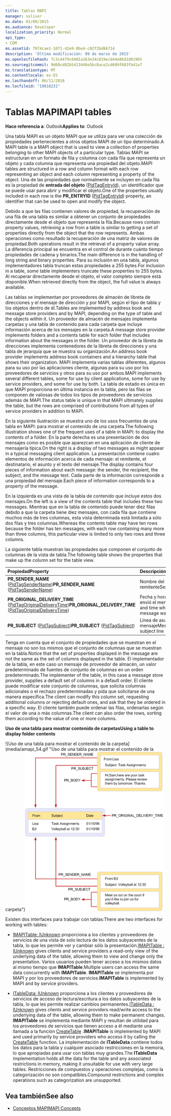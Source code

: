 ```yaml
---
title: Tablas MAPI
manager: soliver
ms.date: 03/09/2015
ms.audience: Developer
localization_priority: Normal
api_type:
- COM
ms.assetid: 7974cae1-10f1-42e9-8be4-c02f2bd86714
description: 'Última modificación: 09 de marzo de 2015'
ms.openlocfilehash: 7c3c4479cd401a163e34c819ecd44e86d1d01965
ms.sourcegitcommit: 9d60cd82b5413446e5bc8ace2cd689f683fb41a7
ms.translationtype: MT
ms.contentlocale: es-ES
ms.lasthandoff: 06/11/2018
ms.locfileid: "19818231"
---
```

# <a name="mapi-tables"></a><span data-ttu-id="88ab5-103">Tablas MAPI</span><span class="sxs-lookup"><span data-stu-id="88ab5-103">MAPI tables</span></span>
  
<span data-ttu-id="88ab5-104">**Hace referencia a**: Outlook</span><span class="sxs-lookup"><span data-stu-id="88ab5-104">**Applies to**: Outlook</span></span> 
  
<span data-ttu-id="88ab5-105">Una tabla MAPI es un objeto MAPI que se utiliza para ver una colección de propiedades pertenecientes a otros objetos MAPI de un tipo determinado.</span><span class="sxs-lookup"><span data-stu-id="88ab5-105">A MAPI table is a MAPI object that is used to view a collection of properties belonging to other MAPI objects of a particular type.</span></span> <span data-ttu-id="88ab5-106">Tablas MAPI se estructuran en un formato de fila y columna con cada fila que representa un objeto y cada columna que representa una propiedad del objeto.</span><span class="sxs-lookup"><span data-stu-id="88ab5-106">MAPI tables are structured in a row and column format with each row representing an object and each column representing a property of the object.</span></span> <span data-ttu-id="88ab5-107">Una de las propiedades que normalmente se incluyen en cada fila es la propiedad de **entrada del objeto** ([PidTagEntryId](pidtagentryid-canonical-property.md)), un identificador que se puede usar para abrir y modificar el objeto.</span><span class="sxs-lookup"><span data-stu-id="88ab5-107">One of the properties usually included in each row is the **PR_ENTRYID** ([PidTagEntryId](pidtagentryid-canonical-property.md)) property, an identifier that can be used to open and modify the object.</span></span> 
  
<span data-ttu-id="88ab5-108">Debido a que las filas contienen valores de propiedad, la recuperación de una fila de una tabla es similar a obtener un conjunto de propiedades directamente desde el objeto que representa la fila.</span><span class="sxs-lookup"><span data-stu-id="88ab5-108">Because rows contain property values, retrieving a row from a table is similar to getting a set of properties directly from the object that the row represents.</span></span> <span data-ttu-id="88ab5-109">Ambas operaciones como resultado la recuperación de una matriz de valores de propiedad.</span><span class="sxs-lookup"><span data-stu-id="88ab5-109">Both operations result in the retrieval of a property value array.</span></span> <span data-ttu-id="88ab5-110">La diferencia principal se encuentra en el control de durante cuánto tiempo propiedades de cadena y binarios.</span><span class="sxs-lookup"><span data-stu-id="88ab5-110">The main difference is in the handling of long string and binary properties.</span></span> <span data-ttu-id="88ab5-111">Para su inclusión en una tabla, algunos implementadores tabla truncan estas propiedades a 255 bytes.</span><span class="sxs-lookup"><span data-stu-id="88ab5-111">For inclusion in a table, some table implementers truncate these properties to 255 bytes.</span></span> <span data-ttu-id="88ab5-112">Al recuperar directamente desde el objeto, el valor completo siempre está disponible.</span><span class="sxs-lookup"><span data-stu-id="88ab5-112">When retrieved directly from the object, the full value is always available.</span></span>
  
<span data-ttu-id="88ab5-113">Las tablas se implementan por proveedores de almacén de libreta de direcciones y el mensaje de dirección y por MAPI, según el tipo de tabla y los objetos dentro de él.</span><span class="sxs-lookup"><span data-stu-id="88ab5-113">Tables are implemented by address book and message store providers and by MAPI, depending on the type of table and the objects within it.</span></span> <span data-ttu-id="88ab5-114">Un proveedor de almacén de mensajes implementa carpetas y una tabla de contenido para cada carpeta que incluye información acerca de los mensajes en la carpeta.</span><span class="sxs-lookup"><span data-stu-id="88ab5-114">A message store provider implements folders and a contents table for each folder that includes information about the messages in the folder.</span></span> <span data-ttu-id="88ab5-115">Un proveedor de la libreta de direcciones implementa contenedores de la libreta de direcciones y una tabla de jerarquía que se muestra su organización.</span><span class="sxs-lookup"><span data-stu-id="88ab5-115">An address book provider implements address book containers and a hierarchy table that shows their organization.</span></span> <span data-ttu-id="88ab5-116">MAPI implementa varias tablas diferentes, algunos para su uso por las aplicaciones cliente, algunas para su uso por los proveedores de servicios y otros para su uso por ambos.</span><span class="sxs-lookup"><span data-stu-id="88ab5-116">MAPI implements several different tables, some for use by client applications, some for use by service providers, and some for use by both.</span></span> <span data-ttu-id="88ab5-117">La tabla de estado es única en que MAPI proporciona en última instancia en la tabla, pero las filas se componen de valiosas de todos los tipos de proveedores de servicios además de MAPI.</span><span class="sxs-lookup"><span data-stu-id="88ab5-117">The status table is unique in that MAPI ultimately supplies the table, but the rows are comprised of contributions from all types of service providers in addition to MAPI.</span></span> 
  
<span data-ttu-id="88ab5-118">En la siguiente ilustración se muestra uno de los usos frecuentes de una tabla en MAPI: para mostrar el contenido de una carpeta.</span><span class="sxs-lookup"><span data-stu-id="88ab5-118">The following illustration shows one of the frequent uses of a table in MAPI: to display the contents of a folder.</span></span> <span data-ttu-id="88ab5-119">En la parte derecha es una presentación de dos mensajes como es posible que aparezcan en una aplicación de cliente de mensajería típica.</span><span class="sxs-lookup"><span data-stu-id="88ab5-119">On the right is a display of two messages as might appear in a typical messaging client application.</span></span> <span data-ttu-id="88ab5-120">La presentación contiene cuatro elementos de información acerca de cada mensaje: el remitente, el destinatario, el asunto y el texto del mensaje.</span><span class="sxs-lookup"><span data-stu-id="88ab5-120">The display contains four pieces of information about each message: the sender, the recipient, the subject, and the message text.</span></span> <span data-ttu-id="88ab5-121">Cada parte de la información corresponde a una propiedad del mensaje.</span><span class="sxs-lookup"><span data-stu-id="88ab5-121">Each piece of information corresponds to a property of the message.</span></span>
  
<span data-ttu-id="88ab5-122">En la izquierda es una vista de la tabla de contenido que incluye estos dos mensajes.</span><span class="sxs-lookup"><span data-stu-id="88ab5-122">On the left is a view of the contents table that includes these two messages.</span></span> <span data-ttu-id="88ab5-123">Mientras que en la tabla de contenido puede tener diez filas debido a que la carpeta tiene diez mensajes, con cada fila que contiene muchos más de tres columnas, esta vista determinada está limitada a sólo dos filas y tres columnas.</span><span class="sxs-lookup"><span data-stu-id="88ab5-123">Whereas the contents table may have ten rows because the folder has ten messages, with each row containing many more than three columns, this particular view is limited to only two rows and three columns.</span></span>
  
<span data-ttu-id="88ab5-124">La siguiente tabla muestran las propiedades que componen el conjunto de columnas de la vista de tabla.</span><span class="sxs-lookup"><span data-stu-id="88ab5-124">The following table shows the properties that make up the column set for the table view.</span></span>
  
|<span data-ttu-id="88ab5-125">**Propiedad**</span><span class="sxs-lookup"><span data-stu-id="88ab5-125">**Property**</span></span>|<span data-ttu-id="88ab5-126">**Descripción**</span><span class="sxs-lookup"><span data-stu-id="88ab5-126">**Description**</span></span>|
|:-----|:-----|
|<span data-ttu-id="88ab5-127">**PR_SENDER_NAME** ([PidTagSenderName](pidtagsendername-canonical-property.md))</span><span class="sxs-lookup"><span data-stu-id="88ab5-127">**PR_SENDER_NAME** ([PidTagSenderName](pidtagsendername-canonical-property.md))</span></span>  <br/> |<span data-ttu-id="88ab5-128">Nombre del remitente</span><span class="sxs-lookup"><span data-stu-id="88ab5-128">Sender name</span></span>  <br/> |
|<span data-ttu-id="88ab5-129">**PR_ORIGINAL_DELIVERY_TIME** ([PidTagOriginalDeliveryTime](pidtagoriginaldeliverytime-canonical-property.md))</span><span class="sxs-lookup"><span data-stu-id="88ab5-129">**PR_ORIGINAL_DELIVERY_TIME** ([PidTagOriginalDeliveryTime](pidtagoriginaldeliverytime-canonical-property.md))</span></span>  <br/> |<span data-ttu-id="88ab5-130">Fecha y hora cuando se envió el mensaje</span><span class="sxs-lookup"><span data-stu-id="88ab5-130">Date and time when the message was sent</span></span>  <br/> |
|<span data-ttu-id="88ab5-131">**PR_SUBJECT** ([PidTagSubject](pidtagsubject-canonical-property.md))</span><span class="sxs-lookup"><span data-stu-id="88ab5-131">**PR_SUBJECT** ([PidTagSubject](pidtagsubject-canonical-property.md))</span></span>  <br/> |<span data-ttu-id="88ab5-132">Línea de asunto del mensaje</span><span class="sxs-lookup"><span data-stu-id="88ab5-132">Message subject line</span></span>  <br/> |
   
<span data-ttu-id="88ab5-133">Tenga en cuenta que el conjunto de propiedades que se muestran en el mensaje no son los mismos que el conjunto de columnas que se muestran en la tabla.</span><span class="sxs-lookup"><span data-stu-id="88ab5-133">Notice that the set of properties displayed in the message are not the same as the set of columns displayed in the table.</span></span> <span data-ttu-id="88ab5-134">El implementador de la tabla, en este caso un mensaje de proveedor de almacén, un valor predeterminado de fuentes de conjunto de columnas en un orden predeterminado.</span><span class="sxs-lookup"><span data-stu-id="88ab5-134">The implementer of the table, in this case a message store provider, supplies a default set of columns in a default order.</span></span> <span data-ttu-id="88ab5-135">El cliente puede modificar este conjunto de columnas, que solicita columnas adicionales o el rechazo predeterminadas y pida que solicitarse de una manera específica.</span><span class="sxs-lookup"><span data-stu-id="88ab5-135">The client can modify this column set, requesting additional columns or rejecting default ones, and ask that they be ordered in a specific way.</span></span> <span data-ttu-id="88ab5-136">El cliente también puede ordenar las filas, ordenarlas según el valor de una o más columnas.</span><span class="sxs-lookup"><span data-stu-id="88ab5-136">The client can also order the rows, sorting them according to the value of one or more columns.</span></span>
  
<span data-ttu-id="88ab5-137">**Uso de una tabla para mostrar contenido de carpetas**</span><span class="sxs-lookup"><span data-stu-id="88ab5-137">**Using a table to display folder contents**</span></span>
  
<span data-ttu-id="88ab5-138">![Uso de una tabla para mostrar el contenido de la carpeta] (media/amapi_54.gif "Uso de una tabla para mostrar el contenido de la carpeta")</span><span class="sxs-lookup"><span data-stu-id="88ab5-138">![Using a table to display folder contents](media/amapi_54.gif "Using a table to display folder contents")</span></span>
  
<span data-ttu-id="88ab5-139">Existen dos interfaces para trabajar con tablas:</span><span class="sxs-lookup"><span data-stu-id="88ab5-139">There are two interfaces for working with tables:</span></span>
  
- <span data-ttu-id="88ab5-140">[IMAPITable: IUnknown](imapitableiunknown.md) proporciona a los clientes y proveedores de servicios de una vista de solo lectura de los datos subyacentes de la tabla, lo que les permite ver y cambiar sólo la presentación.</span><span class="sxs-lookup"><span data-stu-id="88ab5-140">[IMAPITable : IUnknown](imapitableiunknown.md) gives clients and service providers a read-only view of the underlying data of the table, allowing them to view and change only the presentation.</span></span> <span data-ttu-id="88ab5-141">Varios usuarios pueden tener acceso a los mismos datos al mismo tiempo que **IMAPITable**.</span><span class="sxs-lookup"><span data-stu-id="88ab5-141">Multiple users can access the same data concurrently with **IMAPITable**.</span></span> <span data-ttu-id="88ab5-142">**IMAPITable** se implementa por MAPI y por los proveedores de servicios.</span><span class="sxs-lookup"><span data-stu-id="88ab5-142">**IMAPITable** is implemented by MAPI and by service providers.</span></span> 
    
- <span data-ttu-id="88ab5-143">[ITableData: IUnknown](itabledataiunknown.md) proporciona a los clientes y proveedores de servicios de acceso de lectura/escritura a los datos subyacentes de la tabla, lo que les permite realizar cambios permanentes.</span><span class="sxs-lookup"><span data-stu-id="88ab5-143">[ITableData : IUnknown](itabledataiunknown.md) gives clients and service providers read/write access to the underlying data of the table, allowing them to make permanent changes.</span></span> <span data-ttu-id="88ab5-144">**IMAPITable** se implementa mediante MAPI y resultan de utilidad para los proveedores de servicios que tienen acceso a él mediante una llamada a la función [CreateTable](createtable.md) .</span><span class="sxs-lookup"><span data-stu-id="88ab5-144">**IMAPITable** is implemented by MAPI and used primarily by service providers who access it by calling the [CreateTable](createtable.md) function.</span></span> <span data-ttu-id="88ab5-145">La implementación de **ITableData** contiene todos los datos para la tabla y cualquier asociado restricciones en la memoria, lo que apropiadas para usar con tablas muy grandes.</span><span class="sxs-lookup"><span data-stu-id="88ab5-145">The **ITableData** implementation holds all the data for the table and any associated restrictions in memory, making it unsuitable for use with very large tables.</span></span> <span data-ttu-id="88ab5-146">Restricciones de compuestos y operaciones complejas, como la categorización no son compatibles.</span><span class="sxs-lookup"><span data-stu-id="88ab5-146">Compound restrictions and complex operations such as categorization are unsupported.</span></span> 
    
## <a name="see-also"></a><span data-ttu-id="88ab5-147">Vea también</span><span class="sxs-lookup"><span data-stu-id="88ab5-147">See also</span></span>

- [<span data-ttu-id="88ab5-148">Conceptos MAPI</span><span class="sxs-lookup"><span data-stu-id="88ab5-148">MAPI Concepts</span></span>](mapi-concepts.md)

